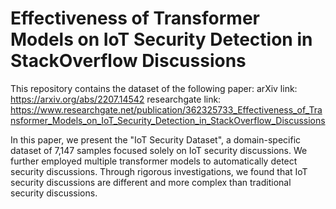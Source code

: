 # Effectiveness of Transformer Models on IoT Security Detection in StackOverflow Discussions
 
This repository contains the dataset of the following paper:
arXiv link: https://arxiv.org/abs/2207.14542
researchgate link: https://www.researchgate.net/publication/362325733_Effectiveness_of_Transformer_Models_on_IoT_Security_Detection_in_StackOverflow_Discussions 

In this paper, we present the "IoT Security Dataset", a domain-specific dataset of 7,147 samples focused solely on IoT security discussions. We further employed multiple transformer models to automatically detect security discussions. Through rigorous investigations, we found that IoT security discussions are different and more complex than traditional security discussions.
